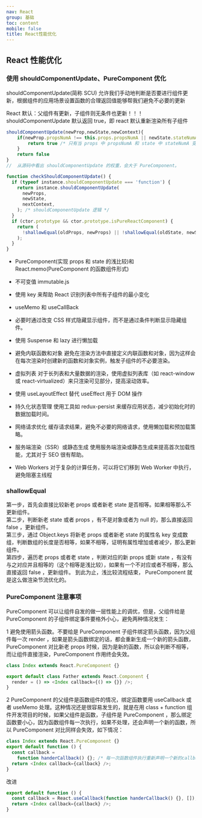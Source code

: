 ```yaml
---
nav: React
group: 基础
toc: content
mobile: false
title: React性能优化
---
```


## React 性能优化

### 使用 shouldComponentUpdate、PureComponent 优化

shouldComponentUpdate(简称 SCU) 允许我们手动地判断是否要进行组件更新，根据组件的应用场景设置函数的合理返回值能够帮我们避免不必要的更新

React 默认：父组件有更新，子组件则无条件也更新！！！
shouldComponentUpdate 默认返回 true，即 react 默认重新渲染所有子组件

```js
shouldComponentUpdate(newProp,newState,newContext){
    if(newProp.propsNumA !== this.props.propsNumA || newState.stateNumA !== this.state.stateNumA ){
        return true /* 只有当 props 中 propsNumA 和 state 中 stateNumA 变化时，更新组件  */
    }
    return false
}
//  从源码中看出 shouldComponentUpdate 的权重，会大于 PureComponent。

function checkShouldComponentUpdate() {
  if (typeof instance.shouldComponentUpdate === 'function') {
    return instance.shouldComponentUpdate(
      newProps,
      newState,
      nextContext,
    ); /* shouldComponentUpdate 逻辑 */
  }
  if (ctor.prototype && ctor.prototype.isPureReactComponent) {
    return (
      !shallowEqual(oldProps, newProps) || !shallowEqual(oldState, newState)
    );
  }
}

```

- PureComponent(实现 props 和 state 的浅比较)和 React.memo(PureComponent 的函数组件形式)

- 不可变值 immutable.js

- 使用 key 来帮助 React 识别列表中所有子组件的最小变化

- useMemo 和 useCallBack

- 必要时通过改变 CSS 样式隐藏显示组件，而不是通过条件判断显示隐藏组件。

- 使用 Suspense 和 lazy 进行懒加载
- 避免内联函数和对象
  避免在渲染方法中直接定义内联函数和对象，因为这样会在每次渲染时创建新的函数和对象实例，触发子组件的不必要渲染。
- 虚拟列表
  对于长列表和大量数据的渲染，使用虚拟列表库（如 react-window 或 react-virtualized）来只渲染可见部分，提高滚动效率。

- 使用 useLayoutEffect 替代 useEffect 用于 DOM 操作
- 持久化状态管理
  使用工具如 redux-persist 来缓存应用状态，减少初始化时的数据加载时间。

- 网络请求优化
  缓存请求结果，避免不必要的网络请求，使用懒加载和预加载策略。
- 服务端渲染（SSR）或静态生成
  使用服务端渲染或静态生成来提高首次加载性能，尤其对于 SEO 很有帮助。
- Web Workers
  对于复杂的计算任务，可以将它们移到 Web Worker 中执行，避免阻塞主线程

### shallowEqual

第一步，首先会直接比较新老 props 或者新老 state 是否相等。如果相等那么不更新组件。  
第二步，判断新老 state 或者 props ，有不是对象或者为 null 的，那么直接返回 false ，更新组件。  
第三步，通过 Object.keys 将新老 props 或者新老 state 的属性名 key 变成数组，判断数组的长度是否相等，如果不相等，证明有属性增加或者减少，那么更新组件。  
第四步，遍历老 props 或者老 state ，判断对应的新 props 或新 state ，有没有与之对应并且相等的（这个相等是浅比较），如果有一个不对应或者不相等，那么直接返回 false ，更新组件。 到此为止，浅比较流程结束， PureComponent 就是这么做渲染节流优化的。

### PureComponent 注意事项

PureComponent 可以让组件自发的做一层性能上的调优，但是，父组件给是 PureComponent 的子组件绑定事件要格外小心，避免两种情况发生：

1 避免使用箭头函数。不要给是 PureComponent 子组件绑定箭头函数，因为父组件每一次 render ，如果是箭头函数绑定的话，都会重新生成一个新的箭头函数， PureComponent 对比新老 props 时候，因为是新的函数，所以会判断不相等，而让组件直接渲染，PureComponent 作用终会失效。

```js
class Index extends React.PureComponent {}

export default class Father extends React.Component {
  render = () => <Index callback={() => {}} />;
}
```

2 PureComponent 的父组件是函数组件的情况，绑定函数要用 useCallback 或者 useMemo 处理。这种情况还是很容易发生的，就是在用 class + function 组件开发项目的时候，如果父组件是函数，子组件是 PureComponent ，那么绑定函数要小心，因为函数组件每一次执行，如果不处理，还会声明一个新的函数，所以 PureComponent 对比同样会失效，如下情况：

```js
class Index extends React.PureComponent {}
export default function () {
  const callback =
    function handerCallback() {}; /* 每一次函数组件执行重新声明一个新的callback，PureComponent浅比较会认为不相等，促使组件更新  */
  return <Index callback={callback} />;
}
```

改进

```js
export default function () {
  const callback = React.useCallback(function handerCallback() {}, []);
  return <Index callback={callback} />;
}
```
